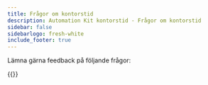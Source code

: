 ```yaml
---
title: Frågor om kontorstid
description: Automation Kit kontorstid - Frågor om kontorstid
sidebar: false
sidebarlogo: fresh-white
include_footer: true
---
```

Lämna gärna feedback på följande frågor:

{{<questions showNavigationButtons=false >}}
